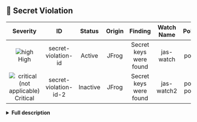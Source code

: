 
## 🤫 Secret Violation
<div align='center'>

| Severity                | ID                  | Status                  | Origin                  | Finding                  | Watch Name                  | Policies                  |
| :---------------------: | :-----------------------------------: | :-----------------------------------: | :-----------------------------------: | :-----------------------------------: | :-----------------------------------: | :-----------------------------------: |
| ![high](https://raw.githubusercontent.com/jfrog/frogbot/master/resources/v2/applicableHighSeverity.png)<br>    High | secret-violation-id | Active | JFrog | Secret keys were found | jas-watch | policy1 |
| ![critical (not applicable)](https://raw.githubusercontent.com/jfrog/frogbot/master/resources/v2/notApplicableCritical.png)<br>Critical | secret-violation-id-2 | Inactive | JFrog | Secret keys were found | jas-watch2 | policy1<br>policy2 |

</div>


<details><summary><b>Full description</b></summary>

### Violation Details
|                 |                   |
| --------------------- | :-----------------------------------: |
| **CWE:** | CWE-798<br>CWE-799 |
| **Abbreviation:** | rule-id |

Scanner Description....

<br></details>